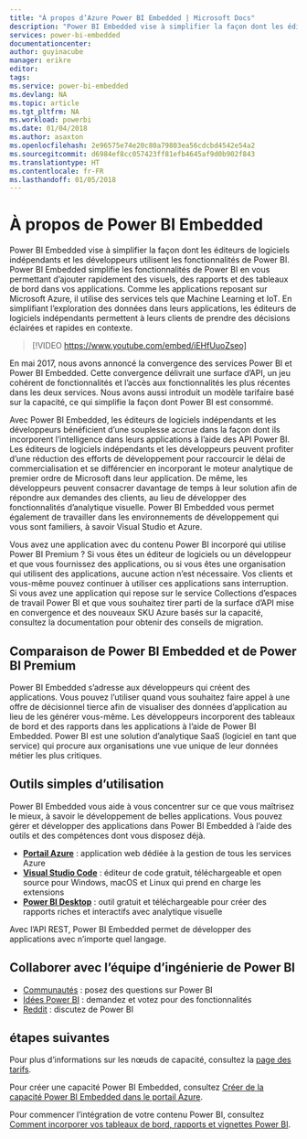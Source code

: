 ```yaml
---
title: "À propos d’Azure Power BI Embedded | Microsoft Docs"
description: "Power BI Embedded vise à simplifier la façon dont les éditeurs de logiciels indépendants et les développeurs utilisent les fonctionnalités de Power BI. Il leur permet d’ajouter rapidement des visuels, des rapports et des tableaux de bord dans leurs applications."
services: power-bi-embedded
documentationcenter: 
author: guyinacube
manager: erikre
editor: 
tags: 
ms.service: power-bi-embedded
ms.devlang: NA
ms.topic: article
ms.tgt_pltfrm: NA
ms.workload: powerbi
ms.date: 01/04/2018
ms.author: asaxton
ms.openlocfilehash: 2e96575e74e20c80a79803ea56cdcbd4542e54a2
ms.sourcegitcommit: d6984ef8cc057423ff81efb4645af9d0b902f843
ms.translationtype: HT
ms.contentlocale: fr-FR
ms.lasthandoff: 01/05/2018
---
```

# <a name="about-power-bi-embedded"></a>À propos de Power BI Embedded

Power BI Embedded vise à simplifier la façon dont les éditeurs de logiciels indépendants et les développeurs utilisent les fonctionnalités de Power BI. Power BI Embedded simplifie les fonctionnalités de Power BI en vous permettant d’ajouter rapidement des visuels, des rapports et des tableaux de bord dans vos applications. Comme les applications reposant sur Microsoft Azure, il utilise des services tels que Machine Learning et IoT. En simplifiant l’exploration des données dans leurs applications, les éditeurs de logiciels indépendants permettent à leurs clients de prendre des décisions éclairées et rapides en contexte.

> [!VIDEO https://www.youtube.com/embed/iEHfUuoZseo]

En mai 2017, nous avons annoncé la convergence des services Power BI et Power BI Embedded. Cette convergence délivrait une surface d’API, un jeu cohérent de fonctionnalités et l’accès aux fonctionnalités les plus récentes dans les deux services. Nous avons aussi introduit un modèle tarifaire basé sur la capacité, ce qui simplifie la façon dont Power BI est consommé.

Avec Power BI Embedded, les éditeurs de logiciels indépendants et les développeurs bénéficient d’une souplesse accrue dans la façon dont ils incorporent l’intelligence dans leurs applications à l’aide des API Power BI. Les éditeurs de logiciels indépendants et les développeurs peuvent profiter d’une réduction des efforts de développement pour raccourcir le délai de commercialisation et se différencier en incorporant le moteur analytique de premier ordre de Microsoft dans leur application. De même, les développeurs peuvent consacrer davantage de temps à leur solution afin de répondre aux demandes des clients, au lieu de développer des fonctionnalités d’analytique visuelle. Power BI Embedded vous permet également de travailler dans les environnements de développement qui vous sont familiers, à savoir Visual Studio et Azure.

Vous avez une application avec du contenu Power BI incorporé qui utilise Power BI Premium ? Si vous êtes un éditeur de logiciels ou un développeur et que vous fournissez des applications, ou si vous êtes une organisation qui utilisent des applications, aucune action n’est nécessaire. Vos clients et vous-même pouvez continuer à utiliser ces applications sans interruption. Si vous avez une application qui repose sur le service Collections d’espaces de travail Power BI et que vous souhaitez tirer parti de la surface d’API mise en convergence et des nouveaux SKU Azure basés sur la capacité, consultez la documentation pour obtenir des conseils de migration.

## <a name="comparing-power-bi-embedded-with-power-bi-premium"></a>Comparaison de Power BI Embedded et de Power BI Premium

Power BI Embedded s’adresse aux développeurs qui créent des applications. Vous pouvez l’utiliser quand vous souhaitez faire appel à une offre de décisionnel tierce afin de visualiser des données d’application au lieu de les générer vous-même. Les développeurs incorporent des tableaux de bord et des rapports dans les applications à l’aide de Power BI Embedded. Power BI est une solution d’analytique SaaS (logiciel en tant que service) qui procure aux organisations une vue unique de leur données métier les plus critiques.

## <a name="easy-to-use-tools"></a>Outils simples d’utilisation

Power BI Embedded vous aide à vous concentrer sur ce que vous maîtrisez le mieux, à savoir le développement de belles applications. Vous pouvez gérer et développer des applications dans Power BI Embedded à l’aide des outils et des compétences dont vous disposez déjà.

* [**Portail Azure**](https://portal.azure.com/) : application web dédiée à la gestion de tous les services Azure
* [**Visual Studio Code**](https://code.visualstudio.com/docs) : éditeur de code gratuit, téléchargeable et open source pour Windows, macOS et Linux qui prend en charge les extensions
* [**Power BI Desktop**](https://powerbi.microsoft.com/desktop/) : outil gratuit et téléchargeable pour créer des rapports riches et interactifs avec analytique visuelle

Avec l’API REST, Power BI Embedded permet de développer des applications avec n’importe quel langage.

## <a name="engage-with-the-power-bi-engineering-team"></a>Collaborer avec l’équipe d’ingénierie de Power BI

* [Communautés](https://community.powerbi.com/) : posez des questions sur Power BI
* [Idées Power BI](https://ideas.powerbi.com) : demandez et votez pour des fonctionnalités
* [Reddit](https://www.reddit.com/r/PowerBI/) : discutez de Power BI

## <a name="next-steps"></a>étapes suivantes

Pour plus d’informations sur les nœuds de capacité, consultez la [page des tarifs](https://azure.microsoft.com/pricing/details/power-bi-embedded/).

Pour créer une capacité Power BI Embedded, consultez [Créer de la capacité Power BI Embedded dans le portail Azure](create-capacity.md).

Pour commencer l’intégration de votre contenu Power BI, consultez [Comment incorporer vos tableaux de bord, rapports et vignettes Power BI](https://powerbi.microsoft.com/documentation/powerbi-developer-embedding-content/).
